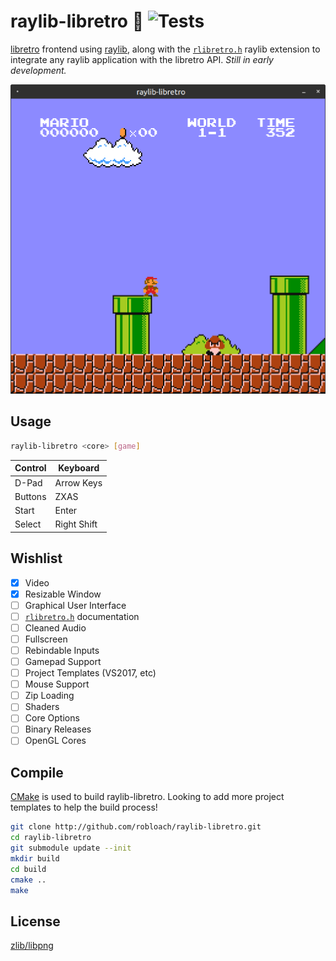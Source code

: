 # raylib-libretro :space_invader: ![Tests](https://github.com/RobLoach/raylib-libretro/workflows/Tests/badge.svg)

[libretro](https://www.libretro.com/) frontend using [raylib](https://www.raylib.com), along with the [`rlibretro.h`](include/rlibretro.h) raylib extension to integrate any raylib application with the libretro API. *Still in early development.*

![Screenshot of raylib-libretro](examples/rlibretro_basic_window.png)

## Usage

``` sh
raylib-libretro <core> [game]
```

| Control  | Keyboard    |
| ---      | ---         |
| D-Pad    | Arrow Keys  |
| Buttons  | ZXAS        |
| Start    | Enter       |
| Select   | Right Shift |

## Wishlist

- [x] Video
- [x] Resizable Window
- [ ] Graphical User Interface
- [ ] [`rlibretro.h`](include/rlibretro.h) documentation
- [ ] Cleaned Audio
- [ ] Fullscreen
- [ ] Rebindable Inputs
- [ ] Gamepad Support
- [ ] Project Templates (VS2017, etc)
- [ ] Mouse Support
- [ ] Zip Loading
- [ ] Shaders
- [ ] Core Options
- [ ] Binary Releases
- [ ] OpenGL Cores

## Compile

[CMake](https://cmake.org/) is used to build raylib-libretro. Looking to add more project templates to help the build process!

``` sh
git clone http://github.com/robloach/raylib-libretro.git
cd raylib-libretro
git submodule update --init
mkdir build
cd build
cmake ..
make
```

## License

[zlib/libpng](LICENSE)
